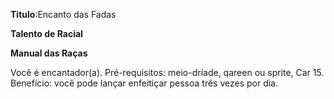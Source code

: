 **Titulo**:Encanto das Fadas

**Talento de Racial**

**Manual das Raças**

 Você é encantador(a). Pré-requisitos: meio-dríade, qareen ou sprite, Car 15. Benefício: você pode lançar enfeitiçar pessoa três vezes por dia.